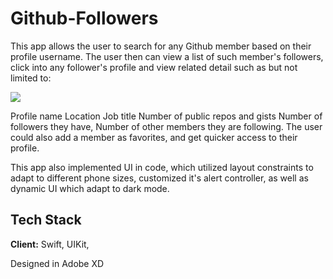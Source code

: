 # Github-Followers

 


This app allows the user to search for any Github member based on their profile username. The user then can view a list of such member's followers, click into any follower's profile and view related detail such as but not limited to:


![](https://media.discordapp.net/attachments/634501213995532309/1042108599624810587/Github_mockup.png?width=810&height=456)




Profile name
Location
Job title
Number of public repos and gists
Number of followers they have,
Number of other members they are following.
The user could also add a member as favorites, and get quicker access to their profile.

This app also implemented UI in code, which utilized layout constraints to adapt to different phone sizes, customized it's alert controller, as well as dynamic UI which adapt to dark mode.



## Tech Stack

**Client:** Swift, UIKit, 

Designed in Adobe XD


